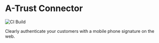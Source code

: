 A-Trust Connector
=================

![CI Build](https://github.com/axonivy-market/a-trust-connector/actions/workflows/ci.yml/badge.svg)

Clearly authenticate your customers with a mobile phone signature on the web. 
